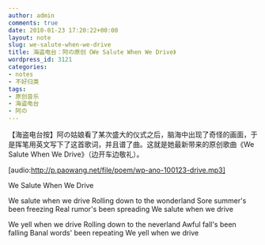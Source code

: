 ```yaml
---
author: admin
comments: true
date: 2010-01-23 17:20:22+00:00
layout: note
slug: we-salute-when-we-drive
title: 海盗电台：阿の原创《We Salute When We Drive》
wordpress_id: 3121
categories:
- notes
- 不好归类
tags:
- 原创音乐
- 海盗电台
- 阿の
---
```


【海盗电台按】阿の姑娘看了某次盛大的仪式之后，脑海中出现了奇怪的画面，于是挥笔用英文写下了这首歌词，并且谱了曲。这就是她最新带来的原创歌曲《We Salute When We Drive》（边开车边敬礼）。

[audio:http://p.paowang.net/file/poem/wp-ano-100123-drive.mp3]

We Salute When We Drive

We salute when we drive
Rolling down to the wonderland
Sore summer's been freezing
Real rumor's been spreading
We salute when we drive

We yell when we drive
Rolling down to the neverland
Awful fall's been falling
Banal words' been repeating
We yell when we drive

